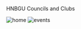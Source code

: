 HNBGU Councils and Clubs

![home](https://user-images.githubusercontent.com/87890258/194202894-99440599-3a06-46fc-80ad-f2333574d9c0.png)
![events](https://user-images.githubusercontent.com/87890258/194202911-32f58c37-a4d4-4070-b7c2-fed36f68a637.png)
